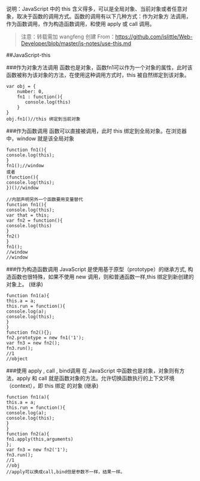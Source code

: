 
说明：JavaScript 中的 this 含义得多，可以是全局对象、当前对象或者任意对象，取决于函数的调用方式。函数的调用有以下几种方式：作为对象方
法调用，作为函数调用，作为构造函数调用，和使用 apply 或 call 调用。

>注意：转载需加 wangfeng 创建 From：https://github.com/islittle/Web-Developer/blob/master/js-notes/use-this.md

##JavaScript-this

###作为对象方法调用
函数也是对象，函数fn1可以作为一个对象的属性，此时该函数被称为该对象的方法，在使用这种调用方式时，this 被自然绑定到该对象。
```
var obj = {
	number: 0,
	fn1 : function(){
       console.log(this)
	}
}
obj.fn1()//this 绑定到当前对象
```

###作为函数调用
函数可以直接被调用，此时 this 绑定到全局对象。在浏览器中，window 就是该全局对象
```
function fn1(){
console.log(this);
}
fn1();//window
或者
(function(){
console.log(this);
})()//window

//内部声明另外一个函数要用变量替代
function fn1(){
console.log(this);
var that = this;
var fn2 = function(){
console.log(this)
}
fn2()
}
fn1();
//window
//window
```

###作为构造函数调用
JavaScript 是使用基于原型（prototype）的继承方式, 构造函数也很特殊，如果不使用 new 调用，则和普通函数一样,this 绑定到新创建的对象上。
(继承)
```
function fn1(a){
this.a = a;
this.run = function(){
console.log(a);
console.log(this);
}
}
function fn2(){};
fn2.prototype = new fn1('1');
var fn3 = new fn2();
fn3.run();
//1
//object
```
###使用 apply , call , bind调用 
在 JavaScript 中函数也是对象，对象则有方法，apply 和 call 就是函数对象的方法。允许切换函数执行的上下文环境（context），即 this 绑定
的对象
(继承)
```
function fn1(a){
this.a = a;
this.run = function(){
console.log(a);
console.log(this);
}
}
function fn2(a){
fn1.apply(this,arguments)
};
var fn3 = new fn2('1');
fn3.run();
//1
//obj
//apply可以换成call,bind但是参数不一样，结果一样。
```


